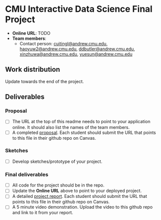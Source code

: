 # CMU Interactive Data Science Final Project

* **Online URL**: TODO
* **Team members**:
  * Contact person: 
    cuitingl@andrew.cmu.edu, haoyuw2@andrew.cmu.edu, ddbutler@andrew.cmu.edu, xinzhuwa@andrew.cmu.edu, yuesun@andrew.cmu.edu

## Work distribution

Update towards the end of the project.

## Deliverables

### Proposal

- [ ] The URL at the top of this readme needs to point to your application online. It should also list the names of the team members.
- [ ] A completed [proposal](Proposal.md). Each student should submit the URL that points to this file in their github repo on Canvas.

### Sketches

- [ ] Develop sketches/prototype of your project.

### Final deliverables

- [ ] All code for the project should be in the repo.
- [ ] Update the **Online URL** above to point to your deployed project.
- [ ] A detailed [project report](Report.md).  Each student should submit the URL that points to this file in their github repo on Canvas.
- [ ] A 5 minute video demonstration.  Upload the video to this github repo and link to it from your report.
